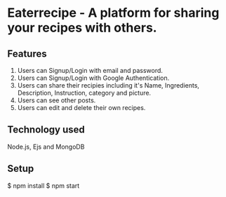 
# Eaterrecipe - A platform for sharing your recipes with others.

## Features
1. Users can Signup/Login with email and password.
2. Users can Signup/Login with Google Authentication.
3. Users can share their recipies including it's Name, Ingredients, Description, Instruction, category and picture.
4. Users can see other posts.
5. Users can edit and delete their own recipes.

## Technology used 
Node.js, Ejs and MongoDB

## Setup
$ npm install
$ npm start










